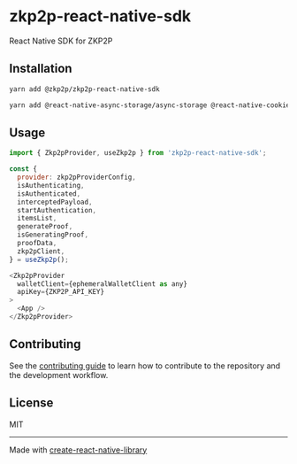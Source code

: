 # zkp2p-react-native-sdk

React Native SDK for ZKP2P

## Installation

```sh
yarn add @zkp2p/zkp2p-react-native-sdk

yarn add @react-native-async-storage/async-storage @react-native-cookies/cookies react-native-webview @zkp2p/webview-intercept
```

## Usage


```js
import { Zkp2pProvider, useZkp2p } from 'zkp2p-react-native-sdk';

const {
  provider: zkp2pProviderConfig,
  isAuthenticating,
  isAuthenticated,
  interceptedPayload,
  startAuthentication,
  itemsList,
  generateProof,
  isGeneratingProof,
  proofData,
  zkp2pClient,
} = useZkp2p();

<Zkp2pProvider
  walletClient={ephemeralWalletClient as any}
  apiKey={ZKP2P_API_KEY}
>
  <App />
</Zkp2pProvider>
```


## Contributing

See the [contributing guide](CONTRIBUTING.md) to learn how to contribute to the repository and the development workflow.

## License

MIT

---

Made with [create-react-native-library](https://github.com/callstack/react-native-builder-bob)
